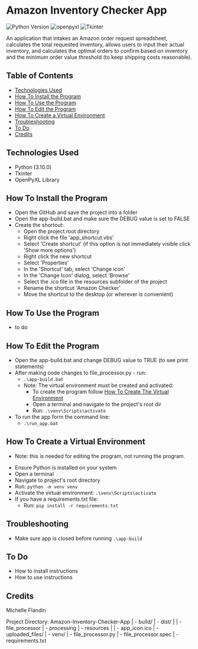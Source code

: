 # Amazon Inventory Checker App


![Python Version](https://img.shields.io/badge/Python-3.10.4-ffdb4f.svg)
![openpyxl](https://img.shields.io/badge/OpenPyXL-3.0.9-206e47.svg)
![Tkinter](https://img.shields.io/badge/Tkinter-3A77A8.svg)


An application that intakes an Amazon order request spreadsheet, calculates the total requested inventory, allows users to input their actual inventory, and calculates the optimal orders to confirm based on inventory and the minimum order value threshold (to keep shipping costs reasonable).


## Table of Contents
- [Technologies Used](#technologies-used)
- [How To Install the Program](#how-to-install)
- [How To Use the Program](#how-to-use)
- [How To Edit the Program](#how-to-edit)
- [How To Create a Virtual Environment](#how-to-venv)
- [Troubleshooting](#troubleshooting)
- [To Do](#to-do)
- [Credits](#credits)


## Technologies Used<a name="technologies-used"></a>
- Python (3.10.0)
- Tkinter
- OpenPyXL Library


## How To Install the Program<a name="how-to-install"></a>
- Open the GitHub and save the project into a folder
- Open the app-build.bat and make sure the DEBUG value is set to FALSE
- Create the shortcut: 
  - Open the project root directory
  - Right click the file 'app_shortcut.vbs'
  - Select 'Create shortcut' (if this option is not immediately visible click 'Show more options')
  - Right click the new shortcut
  - Select 'Properties'
  - In the 'Shortcut' tab, select 'Change icon'
  - In the 'Change Icon' dialog, select 'Browse'
  - Select the .ico file in the resources subfolder of the project
  - Rename the shortcut 'Amazon Checker'
  - Move the shortcut to the desktop (or wherever is convenient)


## How To Use the Program<a name="how-to-use"></a>
- to do


## How To Edit the Program<a name="how-to-edit"></a>
- Open the app-build.bat and change DEBUG value to TRUE (to see print statements)
- After making code changes to file_processor.py - run: 
  - `.\app-build.bat`
  - Note: The virtual environment must be created and activated:
    - To create the program follow [How To Create The Virtual Environment](#how-to-venv)
    - Open a terminal and navigate to the project's root dir 
    - Run: `.\venv\Scripts\activate`
- To run the app form the command line: 
  - `.\run_app.bat`


## How To Create a Virtual Environment<a name="how-to-venv"></a>
* Note: this is needed for editing the program, not running the program.
- Ensure Python is installed on your system
- Open a terminal
- Navigate to project's root directory
- Run: `python -m venv venv`
- Activate the virtual environment: `.\venv\Scripts\activate`
- If you have a requirements.txt file:
  - Run: `pip install -r requirements.txt`


## Troubleshooting<a name="troubleshooting"></a>
- Make sure app is closed before running `.\app-build`


## To Do<a name="troubleshooting"></a>
- How to install instructions
- How to use instructions


## Credits<a name="credits"></a>
Michelle Flandin



Project Directory:
Amazon-Inventory-Checker-App
| - build/
| - dist/
| | - file_processor
| - processing
| - resources
| | - app_icon.ico
| - uploaded_files/
| - venv/
| - file_processor.py
| - file_processor.spec
| - requirements.txt
